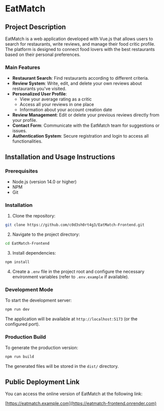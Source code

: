 # EatMatch

## Project Description

EatMatch is a web application developed with Vue.js that allows users to search for restaurants, write reviews, 
and manage their food critic profile. The platform is designed to connect food lovers with the best restaurants based 
on their personal preferences.

### Main Features

- **Restaurant Search**: Find restaurants according to different criteria.
- **Review System**: Write, edit, and delete your own reviews about restaurants you've visited.
- **Personalized User Profile**:
    - View your average rating as a critic
    - Access all your reviews in one place
    - Information about your account creation date
- **Review Management**: Edit or delete your previous reviews directly from your profile.
- **Contact Form**: Communicate with the EatMatch team for suggestions or issues.
- **Authentication System**: Secure registration and login to access all functionalities.


## Installation and Usage Instructions

### Prerequisites

- Node.js (version 14.0 or higher)
- NPM
- Git

### Installation

1. Clone the repository:

```bash
git clone https://github.com/c0d3sh0rt4g3/EatMatch-Frontend.git
```

2. Navigate to the project directory:

```bash
cd EatMatch-Frontend
```

3. Install dependencies:

```bash
npm install
```

4. Create a `.env` file in the project root and configure the necessary environment variables (refer to `.env.example` if available).

### Development Mode

To start the development server:

```bash
npm run dev
```

The application will be available at `http://localhost:5173` (or the configured port).

### Production Build

To generate the production version:

```bash
npm run build
```

The generated files will be stored in the `dist/` directory.

## Public Deployment Link

You can access the online version of EatMatch at the following link:

[https://eatmatch.example.com](https://eatmatch-frontend.onrender.com)
